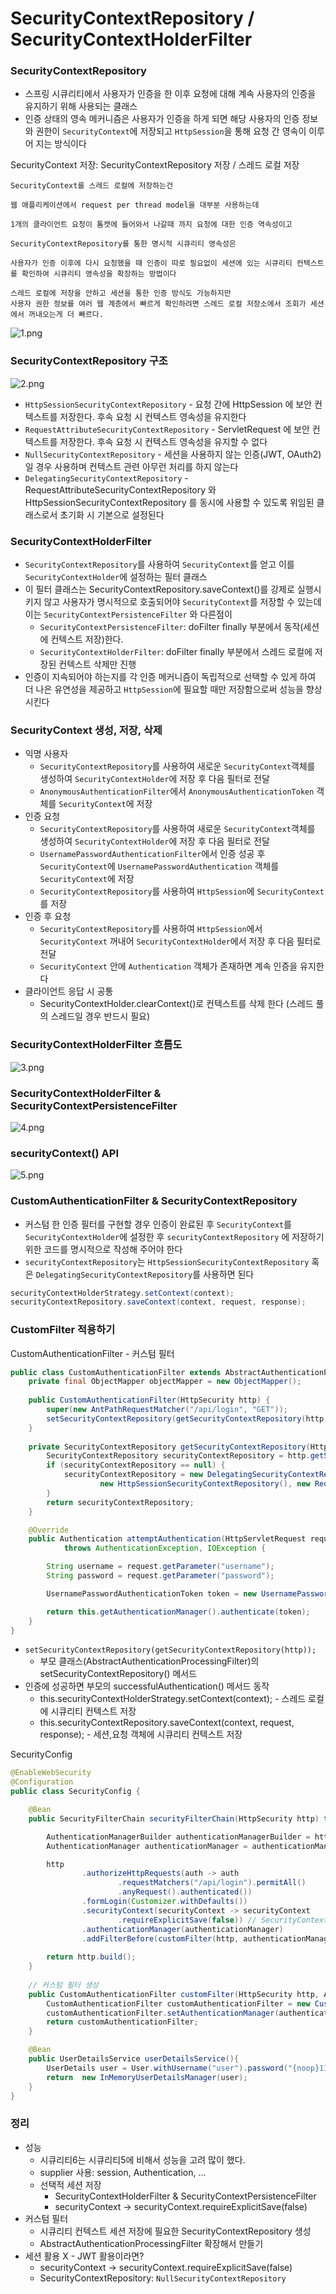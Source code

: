# SecurityContextRepository / SecurityContextHolderFilter

### SecurityContextRepository

- 스프링 시큐리티에서 사용자가 인증을 한 이후 요청에 대해 계속 사용자의 인증을 유지하기 위해 사용되는 클래스
- 인증 상태의 영속 메커니즘은 사용자가 인증을 하게 되면 해당 사용자의 인증 정보와 권한이 `SecurityContext`에 저장되고 
  `HttpSession`을 통해 요청 간 영속이 이루어 지는 방식이다

SecurityContext 저장: SecurityContextRepository 저장 / 스레드 로컬 저장 
```text
SecurityContext를 스레드 로컬에 저장하는건 

웹 애플리케이션에서 request per thread model을 대부분 사용하는데

1개의 클라이언트 요청이 톰캣에 들어와서 나갈때 까지 요청에 대한 인증 역속성이고 

SecurityContextRepository를 통한 명시적 시큐리티 영속성은 

사용자가 인증 이후에 다시 요청했을 때 인증이 따로 필요없이 세션에 있는 시큐리티 컨텍스트를 확인하여 시큐리티 영속성을 확장하는 방법이다

스레드 로컬에 저장을 안하고 세션을 통한 인증 방식도 가능하지만 
사용자 권한 정보를 여러 웹 계층에서 빠르게 확인하려면 스레드 로컬 저장소에서 조회가 세션에서 꺼내오는게 더 빠르다.
```

![1.png](Image%2F1.png)

### SecurityContextRepository 구조 

![2.png](Image%2F2.png)
- `HttpSessionSecurityContextRepository` - 요청 간에 HttpSession 에 보안 컨텍스트를 저장한다. 
  후속 요청 시 컨텍스트 영속성을 유지한다
- `RequestAttributeSecurityContextRepository` - ServletRequest 에 보안 컨텍스트를 저장한다. 
  후속 요청 시 컨텍스트 영속성을 유지할 수 없다
- `NullSecurityContextRepository` - 세션을 사용하지 않는 인증(JWT, OAuth2)일 경우 사용하며 
  컨텍스트 관련 아무런 처리를 하지 않는다
- `DelegatingSecurityContextRepository` - RequestAttributeSecurityContextRepository 와 
  HttpSessionSecurityContextRepository 를 동시에 사용할 수 있도록 위임된 클래스로서 초기화 시 기본으로 설정된다

### SecurityContextHolderFilter

- `SecurityContextRepository`를 사용하여 `SecurityContext`를 얻고 이를 `SecurityContextHolder`에 설정하는 필터 클래스
- 이 필터 클래스는 SecurityContextRepository.saveContext()를 강제로 실행시키지 않고 사용자가 명시적으로 호출되어야 
  `SecurityContext`를 저장할 수 있는데 이는 `SecurityContextPersistenceFilter` 와 다른점이 
  - `SecurityContextPersistenceFilter`: doFilter finally 부분에서 동작(세션에 컨텍스트 저장)한다. 
  - `SecurityContextHolderFilter`: doFilter finally 부분에서 스레드 로컬에 저장된 컨텍스트 삭제만 진행 
- 인증이 지속되어야 하는지를 각 인증 메커니즘이 독립적으로 선택할 수 있게 하여 더 나은 유연성을 제공하고 `HttpSession`에 
  필요할 때만 저장함으로써 성능을 향상시킨다

### SecurityContext 생성, 저장, 삭제

- 익명 사용자
  - `SecurityContextRepository`를 사용하여 새로운 `SecurityContext`객체를 생성하여 `SecurityContextHolder`에 저장 후 다음 필터로 전달
  - `AnonymousAuthenticationFilter`에서 `AnonymousAuthenticationToken` 객체를 `SecurityContext`에 저장
- 인증 요청
  - `SecurityContextRepository`를 사용하여 새로운 `SecurityContext`객체를 생성하여 `SecurityContextHolder`에 저장 후 다음 필터로 전달
  - `UsernamePasswordAuthenticationFilter`에서 인증 성공 후 `SecurityContext`에 `UsernamePasswordAuthentication` 객체를 `SecurityContext`에 저장
  - `SecurityContextRepository`를 사용하여 `HttpSession`에 `SecurityContext`를 저장
- 인증 후 요청
  - `SecurityContextRepository`를 사용하여 `HttpSession`에서 `SecurityContext` 꺼내어 `SecurityContextHolder`에서 저장 후 다음 필터로 전달
  - `SecurityContext` 안에 `Authentication` 객체가 존재하면 계속 인증을 유지한다
- 클라이언트 응답 시 공통
  - SecurityContextHolder.clearContext()로 컨텍스트를 삭제 한다 (스레드 풀의 스레드일 경우 반드시 필요)

### SecurityContextHolderFilter 흐름도

![3.png](Image%2F3.png)

### SecurityContextHolderFilter & SecurityContextPersistenceFilter

![4.png](Image%2F4.png)

### securityContext() API

![5.png](Image%2F5.png)

### CustomAuthenticationFilter & SecurityContextRepository

- 커스텀 한 인증 필터를 구현할 경우 인증이 완료된 후 `SecurityContext`를 `SecurityContextHolder`에 설정한 후 
  `securityContextRepository` 에 저장하기 위한 코드를 명시적으로 작성해 주어야 한다
- `securityContextRepository`는 `HttpSessionSecurityContextRepository` 혹은 `DelegatingSecurityContextRepository`를 사용하면 된다

```java
securityContextHolderStrategy.setContext(context);
securityContextRepository.saveContext(context, request, response);
```

### CustomFilter 적용하기 

CustomAuthenticationFilter - 커스텀 필터 
```java
public class CustomAuthenticationFilter extends AbstractAuthenticationProcessingFilter {
    private final ObjectMapper objectMapper = new ObjectMapper();
    
    public CustomAuthenticationFilter(HttpSecurity http) {
        super(new AntPathRequestMatcher("/api/login", "GET"));
        setSecurityContextRepository(getSecurityContextRepository(http));
    }
    
    private SecurityContextRepository getSecurityContextRepository(HttpSecurity http) {
        SecurityContextRepository securityContextRepository = http.getSharedObject(SecurityContextRepository.class);
        if (securityContextRepository == null) {
            securityContextRepository = new DelegatingSecurityContextRepository(
                    new HttpSessionSecurityContextRepository(), new RequestAttributeSecurityContextRepository());
        }
        return securityContextRepository;
    }

    @Override
    public Authentication attemptAuthentication(HttpServletRequest request, HttpServletResponse response)
            throws AuthenticationException, IOException {

        String username = request.getParameter("username");
        String password = request.getParameter("password");

        UsernamePasswordAuthenticationToken token = new UsernamePasswordAuthenticationToken(username,password);

        return this.getAuthenticationManager().authenticate(token);
    }
}
```
- `setSecurityContextRepository(getSecurityContextRepository(http));`
  - 부모 클래스(AbstractAuthenticationProcessingFilter)의 setSecurityContextRepository() 메서드 
- 인증에 성공하면 부모의 successfulAuthentication() 메서드 동작  
  - this.securityContextHolderStrategy.setContext(context); - 스레드 로컬에 시큐리티 컨텍스트 저장 
  - this.securityContextRepository.saveContext(context, request, response); - 세션,요청 객체에 시큐리티 컨텍스트 저장 


SecurityConfig
```java
@EnableWebSecurity
@Configuration
public class SecurityConfig {

    @Bean
    public SecurityFilterChain securityFilterChain(HttpSecurity http) throws Exception {

        AuthenticationManagerBuilder authenticationManagerBuilder = http.getSharedObject(AuthenticationManagerBuilder.class);
        AuthenticationManager authenticationManager = authenticationManagerBuilder.build(); // 인증 관리자 

        http
                .authorizeHttpRequests(auth -> auth
                        .requestMatchers("/api/login").permitAll()
                        .anyRequest().authenticated())
                .formLogin(Customizer.withDefaults())
                .securityContext(securityContext -> securityContext
                        .requireExplicitSave(false)) // SecurityContextHolderFilter 선택 (세션 직접 저장) 
                .authenticationManager(authenticationManager)
                .addFilterBefore(customFilter(http, authenticationManager), UsernamePasswordAuthenticationFilter.class);
        
        return http.build();
    }
    
    // 커스텀 필터 생성 
    public CustomAuthenticationFilter customFilter(HttpSecurity http, AuthenticationManager authenticationManager) {
        CustomAuthenticationFilter customAuthenticationFilter = new CustomAuthenticationFilter(http);
        customAuthenticationFilter.setAuthenticationManager(authenticationManager);
        return customAuthenticationFilter;
    }

    @Bean
    public UserDetailsService userDetailsService(){
        UserDetails user = User.withUsername("user").password("{noop}1111").roles("USER").build();
        return  new InMemoryUserDetailsManager(user);
    }
}
```

### 정리

- 성능 
  - 시큐리티6는 시큐리티5에 비해서 성능을 고려 많이 했다.
  - supplier 사용: session, Authentication, ...
  - 선택적 세션 저장
    - SecurityContextHolderFilter & SecurityContextPersistenceFilter
    - securityContext -> securityContext.requireExplicitSave(false)
- 커스텀 필터 
  - 시큐리티 컨텍스트 세션 저장에 필요한 SecurityContextRepository 생성
  - AbstractAuthenticationProcessingFilter 확장해서 만들기 
- 세션 활용 X - JWT 활용이라면?
  - securityContext -> securityContext.requireExplicitSave(false)
  - SecurityContextRepository: `NullSecurityContextRepository`
